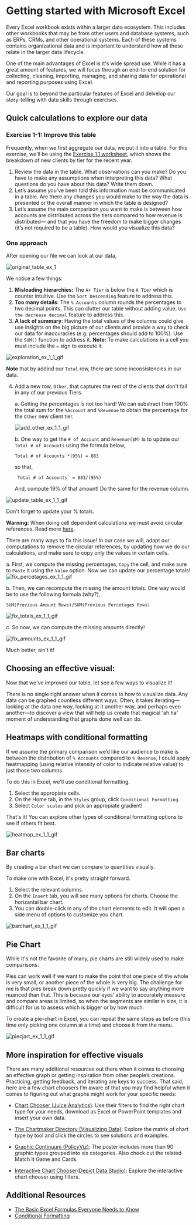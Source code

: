 # Getting started with Microsoft Excel 

Every Excel workbook exists within a larger data ecosystem. This includes other workbooks that may be from other users and database systems, such as ERPs, CRMs, and other operational systems. Each of these systems contains organizational data and is important to understand how all these relate in the larger data lifecycle.

One of the main advantages of Excel is it's wide spread use. While it has a great amount of features, we will focus through an end-to-end solution for collecting, cleaning, importing, managing, and sharing data for operational and reporting purposes using Excel.

Our goal is to beyond the particular features of Excel and delvelop our story-telling with data skills through exercises.

## Quick calculations to explore our data

### Exercise 1-1: Improve this table

Frequently, when we first aggregate our data, we put it into a table. For this exercise, we'll be using the [Exercise 1.1 worksheet](./data/exercise1-1.xlsx), which shows the breakdown of new clients by tier for the recent year.

1. Review the data in the table. What observations can you make? Do
you have to make any assumptions when interpreting this data? What questions
do you have about this data? Write them down.
2.  Let’s assume you’ve been told this information must be communicated in a table. Are there any changes you would make to the way the data is presented or the overall manner in which the
table is designed? 
3. Let’s assume the main comparison you want to make is between how
accounts are distributed across the tiers compared to how revenue is distributed—
and that you have the freedom to make bigger changes (it’s not required to be a
table). How would you visualize this data? 

### One approach

After opening our file we can look at our data,

![original_table_ex_1](./assets/original_table_ex_1.png)

We notice a few things:

1. **Misleading hierarchies:** The `A+ Tier` is below the `A Tier` which is counter intuitive. Use the `Sort Descending` feature to address this.
2. **Too many details**: The `% Accounts` column rounds the percentages to two decimal points. This can clutter our table without adding value. `Use the decrease decimal` feature to address this.
3. **A lack of summary**: Having the total values of the columns could give use insights on the big picture of our clients and provide a way to check our data for inaccuracies (e.g. percentages should add to 100%). Use the `SUM()` function to address it. **Note:** To make calculations in a cell you must include the `=` sign to execute it. 


![exploration_ex_1_1_gif](./assets/exploration_ex_1_1.gif)

**Note** that by addind our `Total` row, there are some inconsistencies in our data. 

4. Add a new row,  `Other`, that captures the rest of the clients that don't fall in any of our previous Tiers.

    a. Getting the percentages is not too hard! We can substract from 100% the total sum for the `%Account` and `%Revenue` to obtain the percentage for the `Other` new client tier. 

    ![add_other_ex_1_1_gif](./assets/add_other_ex_1_1.gif)

    b. One way to get the `# of Account` and `Revenue($M)` is to update our `Total # of Accounts` using the formula below, 

   ```Total # of Accounts`*(95%) = 883``` 

    so that, 
    
    ``` Total # of Accounts` = 883/(95%)```

    And, compute 19% of that amount! Do the same for the revenue column. 

![update_table_ex_1_1_gif](./assets/update_table_ex_1_1.gif)

Don't forget to update your % totals.

**Warning:** When doing cell dependent calculations we must avoid circular references. Read more [here](https://www.makeuseof.com/what-is-circular-reference-excel/).

There are many ways to fix this issue! In our case we will, adapt our computations to remove the circular references, by updating how we do our calculations, and make sure to copy only the values in certain cells. 

a. First, we compute the missing percentages, `Copy` the cell, and make sure to `Paste` it using the `Value` option. Now we can update our percentage totals!
![fix_percetages_ex_1_1_gif](./assets/fix_percentages_ex_1_1.gif)

b. Then, we can recompute the missing the amount totals. One way would be to use the following formula (why?),

`SUM(Previous Amount Rows)/SUM(Previous Percetages Rows)`

![fix_totals_ex_1_1_gif](./assets/fix_totals_ex_1_1.gif)

c. So now, we can compute the missing amounts directly!

![fix_amounts_ex_1_1_gif](./assets/fix_amounts_ex_1_1.gif)

Much better, ain't it!

## Choosing an effective visual: 

Now that we've improved our table, let see a few ways to visualize it!

There is no single right answer when it comes to how to visualize data. Any data
can be graphed countless different ways. Often, it takes iterating—looking at the
data one way, looking at it another way, and perhaps even another—to discover a
view that will help us create that magical 'ah ha' moment of understanding that graphs done well can do. 

## Heatmaps with conditional formatting

If we assume the primary comparison we’d like our audience to make is between
the distribution of `% Accounts` compared to `% Revenue`, I could apply heatmapping (using relative intensity of color to indicate relative value) to just those two columns.

To do this in Excel, we'll use conditional formatting. 

1. Select the appropiate cells. 
2. On the Home tab, in the `Styles` group, click `Conditional Formatting`.
3. Select `Color scales` and pick an appropiate gradient!

That's it! You can explore other types of conditional formatting options to see if others fit best.

![heatmap_ex_1_1_gif](./assets/heatmap_ex_1_1_gif.gif)


## Bar charts

By creating a bar chart we can compare to quantities visually. 

To make one with Excel, it's pretty straight forward.

1. Select the relevant columns.
2. On the `Insert` tab, you will see many options for charts. Choose the horizantal bar chart.
3. You can double-click in any of the chart elements to edit. It will open a side menu of options to customize you chart. 

![barchart_ex_1_1_gif](./assets/barchart_ex_1_1_gif.gif)

## Pie Chart

While it's not the favorite of many, pie charts are still widely used to make comparisons.

Pies can work well if we want to make the
point that one piece of the whole is very small, or another piece of the whole is
very big. The challenge for me is that pies break down pretty quickly if we want to say anything more nuanced than that. This is because our eyes’ ability to accurately measure and compare areas is limited, so when the segments are similar in size, it is difficult for us to assess which is bigger or by how much.

To create a pie-chart in Excel, you can repeat the same steps as before (this time only picking one column at a time)  and choose it from the menu. 


![piecjart_ex_1_1_gif](./assets/piechart_ex_1_1_gif.gif)

## More inspiration for effective visuals

There are many additional resources out there when it comes to choosing an
effective graph or getting inspiration from other people’s creations. Practicing,
getting feedback, and iterating are keys to success. That said, here are a few chart
choosers I’m aware of that you may find helpful when it comes to figuring out
what graphs might work for your specific needs:

* [Chart Chooser (Juice Analytics)](labs.juiceanalytics.com/chartchooser): Use
their filters to find the right chart type for your needs, download as Excel
or PowerPoint templates and insert your own data.

* [The Chartmaker Directory (Visualizing Data)](chartmaker.visualisingdata.com): Explore the matrix of chart type by tool and click the circles to see solutions and examples.
*  [Graphic Continuum  (PolicyViz)](policyviz.com/?s=graphic+continuum): The
poster includes more than 90 graphic types grouped into six categories.
Also check out the related Match It Game and Cards.
* [Interactive Chart Chooser(Depict Data Studio)](depictdatastudio.com/charts): Explore the interactive chart chooser using filters.


## Additional Resources

* [The Basic Excel Formulas Everyone Needs to Know](https://www.datacamp.com/tutorial/basic-excel-formulas-for-everyone)
* [Conditional Formatting](https://www.excel-easy.com/data-analysis/conditional-formatting.html)